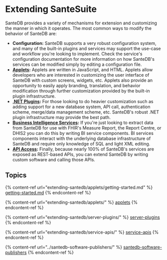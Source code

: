 # Extending SanteSuite

SanteDB provides a variety of mechanisms for extension and customizing the manner in which it operates. The most common ways to modify the behavior of SanteDB are:

* **Configuration:** SanteDB supports a very robust configuration system, and many of the built-in plugins and services may support the use-case and workflow you're looking to implement. Check the service's configuration documentation for more information on how SanteDB's services can be modified simply by editing a configuration file.
* [**Applets**](extending-santedb/applets/)**:** Applets are written in JavaScript, and HTML. Applets allow developers who are interested in customizing the user interface of SanteDB with custom screens, widgets, etc. Applets also provide an opportunity to easily apply branding, translation, and behavior modification through further customization provided by the built-in plugin infrastructure.
* [.**NET Plugins**](extending-santedb/server-plugins/)**:** For those looking to do heavier customization such as adding support for a new database system, API call, authentication scheme, merge/data management scheme, etc. SanteDB's robust .NET plugin infrastructure may provide the best path.&#x20;
* [**Business Intelligence Services**](extending-santedb/applets/business-intelligence-bi-assets/)**:** If you're just looking to extract data from SanteDB for use with FHIR's Measure Report, the Report Centre, or DHIS2 you can do this by writing BI service components. BI services components interact with the underlying database infrastructure of SanteDB and require only knowledge of SQL and light XML editing.
* [**API Access**](extending-santedb/service-apis/)**:** Finally, because nearly 100% of SanteDB's services are exposed as REST-based APIs, you can extend SanteDB by writing custom software and calling those APIs.&#x20;

## Topics

{% content-ref url="extending-santedb/applets/getting-started.md" %}
[getting-started.md](extending-santedb/applets/getting-started.md)
{% endcontent-ref %}

{% content-ref url="extending-santedb/applets/" %}
[applets](extending-santedb/applets/)
{% endcontent-ref %}

{% content-ref url="extending-santedb/server-plugins/" %}
[server-plugins](extending-santedb/server-plugins/)
{% endcontent-ref %}

{% content-ref url="extending-santedb/service-apis/" %}
[service-apis](extending-santedb/service-apis/)
{% endcontent-ref %}

{% content-ref url="../santedb-software-publishers/" %}
[santedb-software-publishers](../santedb-software-publishers/)
{% endcontent-ref %}
